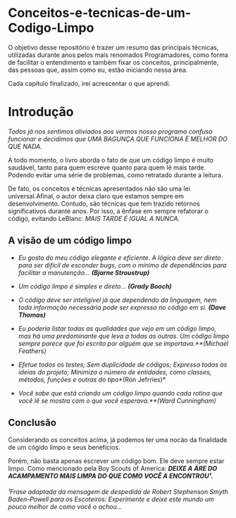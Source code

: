 # Conceitos-e-tecnicas-de-um-Codigo-Limpo
O objetivo desse repositório é trazer um resumo das principais técnicas, utilizadas durante anos pelos mais renomados Programadores, como forma de facilitar o entendimento e também fixar os conceitos, principalmente, das pessoas que, assim como eu, estão iniciando nessa área.

Cada capitulo finalizado, irei acrescentar o que aprendi.

# Introdução

*Todos já nos sentimos aliviados aos vermos nosso programa confuso funcionar e decidimos que UMA BAGUNÇA QUE FUNCIONA É MELHOR DO QUE NADA.*

A todo momento, o livro aborda o fato de que um código limpo é muito saudável, tanto para quem escreve quanto para quem lê mais tarde. Podendo evitar uma série de problemas, como retratado durante a leitura.

De fato, os conceitos e técnicas apresentados não são uma lei universal.Afinal, o autor deixa claro que estamos sempre em desenvolvimento. Contudo, são técnicas que tem trazido retornos significativos durante anos. Por isso, a ênfase em sempre refatorar o código, evitando LeBlanc: <i>MAIS TARDE É IGUAL A NUNCA.</i>

## A visão de um código limpo

  - *Eu gosto do meu código elegante e eficiente. A lógica deve ser direto para ser difícil de esconder bugs, 
  com o mínimo de dependências para facilitar a manutenção... **(Bjarne Stroustrup)***

  - *Um código limpo é simples e direto... **(Grady Booch)***
  
  - *O código deve ser inteligível já que dependendo da linguagem, nem toda informação 
    necessária pode ser expressa no código em si. **(Dave Thomas)***
 
  - *Eu poderia listar todas as qualidades que vejo em um código limpo, mas há uma predominante que leva a todas as outras. Um código limpo sempre parece que foi escrito por           alguém que se importava.**(Michael Feathers)*
 
  - *Efetue todos os testes;
    Sem duplicidade de códigos;
    Expressa todas as ideias do projeto;
    Minimiza o número de entidades, como classes, métodos, funções e outras do tipo**(Ron Jefrries)*

  - *Você sabe que está criando um código limpo quando cada rotina que você lê se mostra com o que você esperava.**(Ward Cunningham)*

## Conclusão

Considerando os conceitos acima, já podemos ter uma nocão da finalidade de um cógido limpo e seus benefícios.

Porém, não basta apenas escrever um código bom. Ele deve sempre estar limpo. Como mencionado pela Boy Scouts of America: ***DEIXE A ÁRE DO ACAMPAMENTO MAIS LIMPA DO QUE COMO VOCÊ A ENCONTROU¹.***

###### ¹Frase adaptada da mensagem de despedida de Robert Stephenson Smyth Baden-Powell para os Escoteiros: *Experimente e deixe este mundo um pouco melhor de como você o achou...*
   


